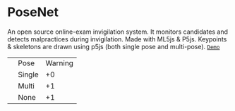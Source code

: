 # PoseNet
An open source online-exam invigilation system. It monitors candidates and detects malpractices during invigilation. Made with ML5js & P5js. Keypoints & skeletons are drawn using p5js (both single pose and multi-pose). <a href="https://soumyadeepdatta.github.io/posenet-demo-ml5js/">`Demo`</a>
<table>
  <th>
    <td>Pose</td>
    <td>Warning</td>
  </th>
  <tr>
    <td></td>
    <td>Single</td>
    <td>+0</td>
  </tr>
  <tr>
    <td></td>
    <td>Multi</td>
    <td>+1</td>
  </tr>
  <tr>
    <td></td>
    <td>None</td>
    <td>+1</td>
  </tr>
</table>

